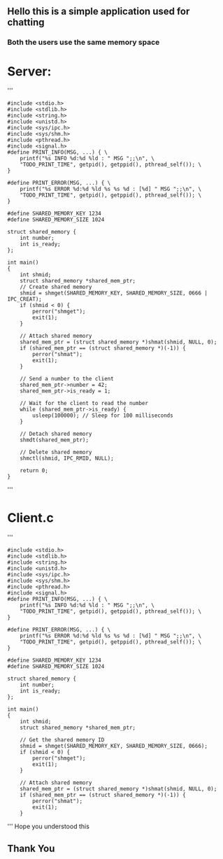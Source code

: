 ## Hello this is a simple application used for chatting
### Both the users use the same memory space 

# Server:
'''

    #include <stdio.h>
    #include <stdlib.h>
    #include <string.h>
    #include <unistd.h>
    #include <sys/ipc.h>
    #include <sys/shm.h>
    #include <pthread.h>
    #include <signal.h>
    #define PRINT_INFO(MSG, ...) { \
        printf("%s INFO %d:%d %ld : " MSG ";;\n", \
        "TODO_PRINT_TIME", getpid(), getppid(), pthread_self()); \
    }

    #define PRINT_ERROR(MSG, ...) { \
        printf("%s ERROR %d:%d %ld %s %s %d : [%d] " MSG ";;\n", \
        "TODO_PRINT_TIME", getpid(), getppid(), pthread_self()); \
    }

    #define SHARED_MEMORY_KEY 1234
    #define SHARED_MEMORY_SIZE 1024

    struct shared_memory {
        int number;
        int is_ready;
    };

    int main()
    {
        int shmid;
        struct shared_memory *shared_mem_ptr;
        // Create shared memory
        shmid = shmget(SHARED_MEMORY_KEY, SHARED_MEMORY_SIZE, 0666 | IPC_CREAT);
        if (shmid < 0) {
            perror("shmget");
            exit(1);
        }

        // Attach shared memory
        shared_mem_ptr = (struct shared_memory *)shmat(shmid, NULL, 0);
        if (shared_mem_ptr == (struct shared_memory *)(-1)) {
            perror("shmat");
            exit(1);
        }

        // Send a number to the client
        shared_mem_ptr->number = 42;
        shared_mem_ptr->is_ready = 1;

        // Wait for the client to read the number
        while (shared_mem_ptr->is_ready) {
            usleep(100000); // Sleep for 100 milliseconds
        }

        // Detach shared memory
        shmdt(shared_mem_ptr);

        // Delete shared memory
        shmctl(shmid, IPC_RMID, NULL);

        return 0;
    }

'''

# Client.c

'''

    #include <stdio.h>
    #include <stdlib.h>
    #include <string.h>
    #include <unistd.h>
    #include <sys/ipc.h>
    #include <sys/shm.h>
    #include <pthread.h>
    #include <signal.h>
    #define PRINT_INFO(MSG, ...) { \
        printf("%s INFO %d:%d %ld : " MSG ";;\n", \
        "TODO_PRINT_TIME", getpid(), getppid(), pthread_self()); \
    }

    #define PRINT_ERROR(MSG, ...) { \
        printf("%s ERROR %d:%d %ld %s %s %d : [%d] " MSG ";;\n", \
        "TODO_PRINT_TIME", getpid(), getppid(), pthread_self()); \
    }

    #define SHARED_MEMORY_KEY 1234
    #define SHARED_MEMORY_SIZE 1024

    struct shared_memory {
        int number;
        int is_ready;
    };

    int main()
    {
        int shmid;
        struct shared_memory *shared_mem_ptr;

        // Get the shared memory ID
        shmid = shmget(SHARED_MEMORY_KEY, SHARED_MEMORY_SIZE, 0666);
        if (shmid < 0) {
            perror("shmget");
            exit(1);
        }

        // Attach shared memory
        shared_mem_ptr = (struct shared_memory *)shmat(shmid, NULL, 0);
        if (shared_mem_ptr == (struct shared_memory *)(-1)) {
            perror("shmat");
            exit(1);
        }


'''
Hope you understood this 
## Thank You
